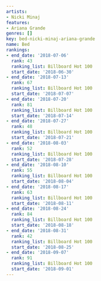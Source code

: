 ```yaml
---
artists:
- Nicki Minaj
features:
- Ariana Grande
genres: []
key: bed-nicki-minaj-ariana-grande
name: Bed
rankings:
- end_date: '2018-07-06'
  rank: 43
  ranking_list: Billboard Hot 100
  start_date: '2018-06-30'
- end_date: '2018-07-13'
  rank: 67
  ranking_list: Billboard Hot 100
  start_date: '2018-07-07'
- end_date: '2018-07-20'
  rank: 81
  ranking_list: Billboard Hot 100
  start_date: '2018-07-14'
- end_date: '2018-07-27'
  rank: 48
  ranking_list: Billboard Hot 100
  start_date: '2018-07-21'
- end_date: '2018-08-03'
  rank: 52
  ranking_list: Billboard Hot 100
  start_date: '2018-07-28'
- end_date: '2018-08-10'
  rank: 55
  ranking_list: Billboard Hot 100
  start_date: '2018-08-04'
- end_date: '2018-08-17'
  rank: 63
  ranking_list: Billboard Hot 100
  start_date: '2018-08-11'
- end_date: '2018-08-24'
  rank: 84
  ranking_list: Billboard Hot 100
  start_date: '2018-08-18'
- end_date: '2018-08-31'
  rank: 42
  ranking_list: Billboard Hot 100
  start_date: '2018-08-25'
- end_date: '2018-09-07'
  rank: 91
  ranking_list: Billboard Hot 100
  start_date: '2018-09-01'
---
```


